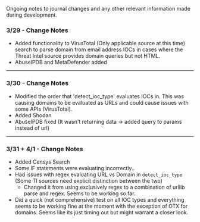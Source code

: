 Ongoing notes to journal changes and any other relevant information made during development.

### 3/29 - Change Notes

- Added functionality to VirusTotal (Only applicable source at this time) search to parse domain from email address IOCs in cases where the Threat Intel source provides domain queries but not HTML. 
- AbuseIPDB and MetaDefender added

***

### 3/30 - Change Notes

- Modified the order that 'detect_ioc_type' evaluates IOCs in. This was causing domains to be evaluated as URLs and could cause issues with some APIs (VirusTotal).
- Added Shodan
- AbuseIPDB fixed (It wasn't returning data -> added query to params instead of url)

***

### 3/31 + 4/1 - Change Notes

- Added Censys Search
- Some IF statements were evaluating incorrectly.. 
- Had issues with regex evaluating URL vs Domain in `detect_ioc_type` (Some TI sources need explicit distinction between the two)
    - Changed it from using exclusively regex to a combination of urllib parse and regex. Seems to be working so far. 
- Did a quick (not comprehensive) test on all IOC types and everything seems to be working fine at the moment with the exception of OTX for domains. Seems like its just  timing out but might warrant a closer look. 